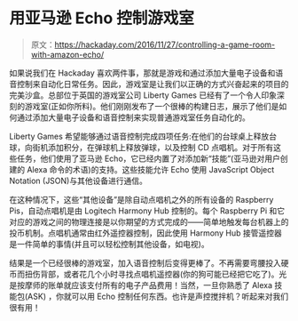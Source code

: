 # 用亚马逊 Echo 控制游戏室

> 原文：<https://hackaday.com/2016/11/27/controlling-a-game-room-with-amazon-echo/>

如果说我们在 Hackaday 喜欢两件事，那就是游戏和通过添加大量电子设备和语音控制来自动化日常任务。因此，游戏室是让我们以正确的方式兴奋起来的项目的完美沙盒。总部位于英国的游戏室公司 Liberty Games 已经有了一个令人印象深刻的游戏室(正如你所料)。他们刚刚发布了一个很棒的构建日志，展示了他们是如何通过添加大量电子设备和语音控制来实现普通游戏室任务自动化的。

Liberty Games 希望能够通过语音控制完成四项任务:在他们的台球桌上释放台球，向街机添加积分，在弹球机上释放弹球，以及控制 CD 点唱机。对于所有这些任务，他们使用了亚马逊 Echo，它已经内置了对添加新“技能”(亚马逊对用户创建的 Alexa 命令的术语)的支持。这些技能允许 Echo 使用 JavaScript Object Notation (JSON)与其他设备进行通信。

在这种情况下，这些“其他设备”是除自动点唱机之外的所有设备的 Raspberry Pis，自动点唱机是由 Logitech Harmony Hub 控制的。每个 Raspberry Pi 和它对应的游戏之间的物理连接是以你期望的方式完成的——简单地触发每台机器上的投币机制。点唱机通常由红外遥控器控制，因此使用 Harmony Hub 接管遥控器是一件简单的事情(并且可以轻松控制其他设备，如电视)。

结果是一个已经很棒的游戏室，加入语音控制后变得更棒了。不再需要弯腰投入硬币而扭伤背部，或者花几个小时寻找点唱机遥控器(你的狗可能已经把它吃了)。光是按摩师的账单就应该支付所有的电子产品费用！当然，一旦你熟悉了 Alexa 技能包(ASK) ，你就可以用 Echo 控制任何东西。也许是声控搅拌机？听起来对我们很有用！